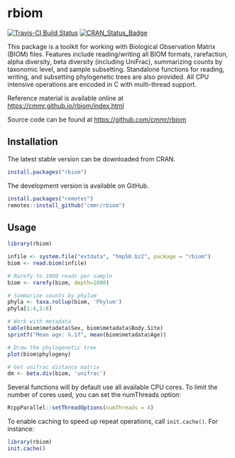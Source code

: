 rbiom
=======

[![Travis-CI Build Status](https://travis-ci.org/cmmr/rbiom.svg?branch=master)](https://travis-ci.org/cmmr/rbiom) [![CRAN\_Status\_Badge](http://www.r-pkg.org/badges/version/rbiom)](https://cran.r-project.org/package=rbiom)

This package is a toolkit for working with Biological Observation Matrix
(BIOM) files. Features include reading/writing all BIOM formats, rarefaction,
alpha diversity, beta diversity (including UniFrac), summarizing counts by 
taxonomic level, and sample subsetting. Standalone functions for reading,
writing, and subsetting phylogenetic trees are also provided. All CPU
intensive operations are encoded in C with multi-thread support.

Reference material is available online at https://cmmr.github.io/rbiom/index.html

Source code can be found at https://github.com/cmmr/rbiom


Installation
------------

The latest stable version can be downloaded from CRAN.

```r
install.packages("rbiom")
```

The development version is available on GitHub.

```r
install.packages("remotes")
remotes::install_github("cmmr/rbiom")
```


Usage
-----

```r
library(rbiom)

infile <- system.file("extdata", "hmp50.bz2", package = "rbiom")
biom <- read.biom(infile)

# Rarefy to 1000 reads per sample
biom <- rarefy(biom, depth=1000)

# Summarize counts by phylum
phyla <- taxa.rollup(biom, 'Phylum')
phyla[1:4,1:6]

# Work with metadata
table(biom$metadata$Sex, biom$metadata$Body.Site)
sprintf("Mean age: %.1f", mean(biom$metadata$Age))

# Draw the phylogenetic tree
plot(biom$phylogeny)

# Get unifrac distance matrix
dm <- beta.div(biom, 'unifrac')
```

Several functions will by default use all available CPU cores. To limit the number of cores used, you can set the numThreads option:

```r
RcppParallel::setThreadOptions(numThreads = 4)
```

To enable caching to speed up repeat operations, call `init.cache()`. For instance:
```r
library(rbiom)
init.cache()
```




